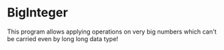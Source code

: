 # BigInteger
This program allows applying operations on very big numbers which can't be carried even by long long data type!
